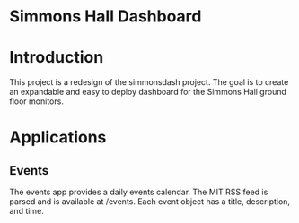 Simmons Hall Dashboard
=========
# Introduction
This project is a redesign of the simmonsdash project. The goal is to
create an expandable and easy to deploy dashboard for the Simmons Hall
ground floor monitors.

# Applications
## Events
The events app provides a daily events calendar. The MIT RSS feed is parsed and is available at /events. Each event object has a title, description, and time. 